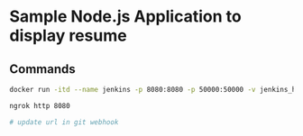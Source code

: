 # Sample Node.js Application to display resume

## Commands

```bash
docker run -itd --name jenkins -p 8080:8080 -p 50000:50000 -v jenkins_home:/var/jenkins_home -v /var/run/docker.sock:/var/run/docker.sock jenkins/jenkins:lts

ngrok http 8080

# update url in git webhook
